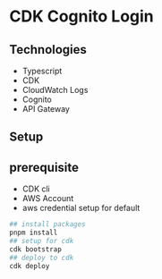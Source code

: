 # CDK Cognito Login

## Technologies 
- Typescript
- CDK
- CloudWatch Logs
- Cognito
- API Gateway

## Setup
## prerequisite
- CDK cli
- AWS Account
- aws credential setup for default

```bash
## install packages
pnpm install
## setup for cdk
cdk bootstrap
## deploy to cdk
cdk deploy
```